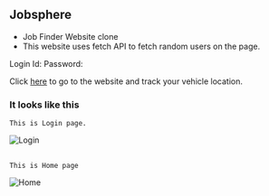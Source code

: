 ## Jobsphere
- Job Finder Website clone
- This website uses fetch API to fetch random users on the page.

Login Id: 
Password: 

Click [here]() to go to the website and 
track your vehicle location.

### It looks like this
    This is Login page. 
![Login]()
##
    This is Home page
![Home]()

